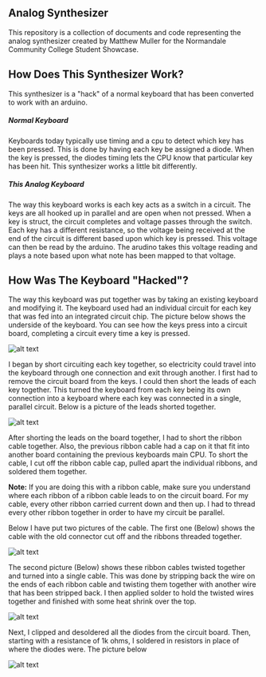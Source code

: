 ## Analog Synthesizer

This repository is a collection of documents and code representing the analog synthesizer created by Matthew Muller for the Normandale Community College Student Showcase.

## How Does This Synthesizer Work?

This synthesizer is a "hack" of a normal keyboard that has been converted to work with an arduino. 

##### Normal Keyboard

Keyboards today typically use timing and a cpu to detect which key has been pressed. This is done by having each key be assigned a diode. When the key is pressed, the diodes timing lets the CPU know that particular key has been hit. This synthesizer works a little bit differently.

##### This Analog Keyboard

The way this keyboard works is each key acts as a switch in a circuit. The keys are all hooked up in parallel and are open when not pressed. When a key is struct, the circuit completes and voltage passes through the switch. Each key has a different resistance, so the voltage being received at the end of the circuit is different based upon which key is pressed. This voltage can then be read by the arduino. The arudino takes this voltage reading and plays a note based upon what note has been mapped to that voltage.

## How Was The Keyboard "Hacked"?

The way this keyboard was put together was by taking an existing keyboard and modifying it. The keyboard used had an individual circuit for each key that was fed into an integrated circuit chip. The picture below shows the underside of the keyboard. You can see how the keys press into a circuit board, completing a circuit every time a key is pressed.

![alt text](Pictures/KeyboardUnderside.jpg)


I began by short circuiting each key together, so electricity could travel into the keyboard through one connection and exit through another. I first had to remove the circuit board from the keys. I could then short the leads of each key together. This turned the keyboard from each key being its own connection into a keyboard where each key was connected in a single, parallel circuit. Below is a picture of the leads shorted together. 

![alt text](Pictures/ShortingLeadsOnBoard.jpg)

After shorting the leads on the board together, I had to short the ribbon cable together. Also, the previous ribbon cable had a cap on it that fit into another board containing the previous keyboards main CPU. To short the cable, I cut off the ribbon cable cap, pulled apart the individual ribbons, and soldered them together. 

**Note:** If you are doing this with a ribbon cable, make sure you understand where each ribbon of a ribbon cable leads to on the circuit board. For my cable, every other ribbon carried current down and then up. I had to thread every other ribbon together in order to have my circuit be parallel. 

Below I have put two pictures of the cable. The first one (Below) shows the cable with the old connector cut off and the ribbons threaded together. 

![alt text](Pictures/CableConversion.jpg)

The second picture (Below) shows these ribbon cables twisted together and turned into a single cable. This was done by stripping back the wire on the ends of each ribbon cable and twisting them together with another wire that has been stripped back. I then applied solder to hold the twisted wires together and finished with some heat shrink over the top.

![alt text](Pictures/CableConversion2.jpg)

Next, I clipped and desoldered all the diodes from the circuit board. Then, starting with a resistance of 1k ohms, I soldered in resistors in place of where the diodes were. The picture below 

![alt text](Pictures/CableConversion.jpg)















